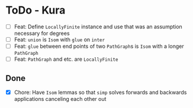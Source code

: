 # ToDo - Kura

- [ ] Feat: Define `LocallyFinite` instance and use that was an assumption necessary for degrees
- [ ] Feat: `union` is `Isom` with `glue` on `inter`
- [ ] Feat: `glue` between end points of two `PathGraph`s is `Isom` with a longer `PathGraph`
- [ ] Feat: `PathGraph` and etc. are `LocallyFinite`

## Done

- [x] Chore: Have `Isom` lemmas so that `simp` solves forwards and backwards applications canceling each other out
